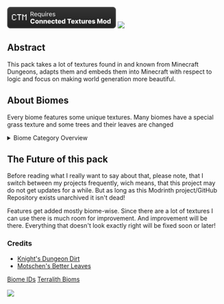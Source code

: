 <a href="https://modrinth.com/mod/continuity"><img src="https://raw.githubusercontent.com/annhilati/devins-badges-extended/8ca058f5334de6146a52578aefc5326fc275aed3/assets/cozy/requires/ctm_vector.svg" height="50"></a> <a href="https://discord.gg/2YvbptpAqz"><img src="https://raw.githubusercontent.com/intergrav/devins-badges/refs/heads/v3/assets/cozy-minimal/social/discord-singular_vector.svg" height="50"></a>

## Abstract
This pack takes a lot of textures found in and known from Minecraft Dungeons, adapts them and embeds them into Minecraft with respect to logic and focus on making world generation more beautiful.

## About Biomes
Every biome features some unique textures. Many biomes have a special grass texture and some trees and their leaves are changed

<details>
  <summary>Biome Category Overview</summary>
  Most features get added through biome categories

  Category | Vanilla Biomes | Terralith Biomes
  -------- | -------------- | ----------------
  Dry      | Savanna, Savanna Plateau, Windswept Savanna, Badlands, Eroded Badlands, Wooded Badlands | White Mesa, Warped Mesa, Bryce Canyon, Savanna Badlands, Savanna Slopes, Fractured Savanna
  Frosty   | Snowy Plaibs, Ice SPikes, Snowy Taiga, Grove, Snowy Slopes, Frozen Peaks, Jagged Peaks, Frozen River, Frozen Ocean, Deep Frozen Ocean | Wintry Forest, Wintry Lowlands, Alpine Grove, Alpha Islands Winter, Frozen Cliffs, Glacial Chasm, Snowy Badlands, Emerald Peaks
  Lush     | Jungle, Sparse Jungle, Bamboo Jungle | Jungle Mountains, Tropical Jungle
  Sandy    | Desert | Desert Canyon, Desert Spires
  Soggy    | Swamp, Mangrove Swamp |
  Windy    | Windswept Hills, Windswept Gravelly Hills, Windswept Forest
</details>


## The Future of this pack
Before reading what I really want to say about that, please note, that I switch between my projects frequently, wich means, that this project may do not get updates for a while. But as long as this Modrinth project/GitHub Repository exists unarchived it isn't dead!

Features get added mostly biome-wise.
Since there are a lot of textures I can use there is much room for improvement. And improvement will be there. Everything that doesn't look exactly right will be fixed soon or later!

### Credits
- <a href="https://modrinth.com/resourcepack/knights-dungeon-dirt">Knight's Dungeon Dirt</a></li>
- <a href="https://modrinth.com/resourcepack/better-leaves">Motschen's Better Leaves

[Biome IDs](https://minecraft.wiki/w/Biome#Biome_IDs)
[Terralith Bioms](https://stardustlabs.miraheze.org/wiki/Terralith#Surface_biomes)

<a href="https://gist.github.com/annhilati/fe0aa36a344e3386212177a57392ad38"><img align="center" src="https://github-readme-stats.vercel.app/api/gist?id=fe0aa36a344e3386212177a57392ad38&theme=dark&bg_color=161928&title_color=ffffff&text_color=ffffff&border_color=2A2630&description_lines_count=3" /></a>
